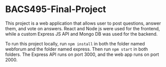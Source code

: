 <h1>BACS495-Final-Project</h1>

This project is a web application that allows user to post questions, answer them, and vote on answers. React and Node js were used for the frontend, while a custom
Express JS API and Mongo DB was used for the backend. 

To run this project locally, run ```npm install``` in both the folder named webforum and the folder named express. Then run ```npm start``` in both folders. The 
Express API runs on port 3000, and the web app runs on port 2000. 
